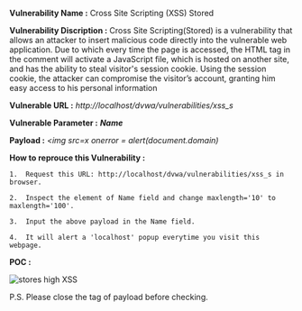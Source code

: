 **Vulnerability Name :** Cross Site Scripting (XSS) Stored

**Vulnerability Discription :** Cross Site Scripting(Stored) is a vulnerability that allows an attacker to insert malicious code directly into the vulnerable web application. Due to which every time the page is accessed, the HTML tag in the comment will activate a JavaScript file, which is hosted on another site, and has the ability to steal visitor's session cookie. Using the session cookie, the attacker can compromise the visitor’s account, granting him easy access to his personal information
                               
**Vulnerable URL :** *http://localhost/dvwa/vulnerabilities/xss_s*

**Vulnerable Parameter :** **_Name_**

**Payload :** *<img src=x onerror = alert(document.domain)*

**How to reprouce this Vulnerability :**

    1.  Request this URL: http://localhost/dvwa/vulnerabilities/xss_s in browser.

    2.  Inspect the element of Name field and change maxlength='10' to maxlength='100'. 

    3.  Input the above payload in the Name field.

    4.  It will alert a 'localhost' popup everytime you visit this webpage.

**POC :**

  ![stores high XSS](https://user-images.githubusercontent.com/36234942/61456149-f99a6a80-a982-11e9-8fe2-9334842b8515.PNG)

P.S. Please close the tag of payload before checking.
